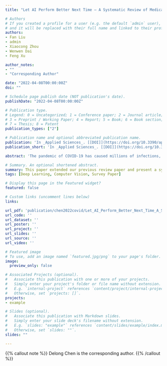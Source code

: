 ```yaml
---
title: "Let AI Perform Better Next Time — A Systematic Review of Medical Imaging-based Automated Diagnosis of COVID-19: 2020-2022"

# Authors
# If you created a profile for a user (e.g. the default `admin` user), write the username (folder name) here 
# and it will be replaced with their full name and linked to their profile.
authors:
- Fan Liu
- admin
- Xiaocong Zhou
- Wenwen Dai
- Feng Xu

author_notes:
- ""
- "Corresponding Author"

date: "2022-04-08T00:00:00Z"
doi: ""

# Schedule page publish date (NOT publication's date).
publishDate: "2022-04-08T00:00:00Z"

# Publication type.
# Legend: 0 = Uncategorized; 1 = Conference paper; 2 = Journal article;
# 3 = Preprint / Working Paper; 4 = Report; 5 = Book; 6 = Book section;
# 7 = Thesis; 8 = Patent
publication_types: ["2"]

# Publication name and optional abbreviated publication name.
publication: 'In _Applied Sciences_. [[DOI]](https://doi.org/10.3390/app12083895)'
publication_short: 'In _Applied Sciences_. [[DOI]](https://doi.org/10.3390/app12083895)'

abstract: 'The pandemic of COVID-19 has caused millions of infections, which has led to a great loss all over the world, socially and economically. Due to the false-negative rate and the time-consuming characteristic of the Reverse Transcription Polymerase Chain Reaction (RT-PCR) tests, diagnosing based on X-ray images and Computed Tomography (CT) images have been widely adopted to confirm positive COVID-19 RT-PCR tests. Since the very beginning of the pandemic, researchers in the artificial intelligence area have proposed a large number of automatic diagnosing models, hoping to assist radiologists and improve diagnosing accuracy. However, after two years of development, there are still few models that can be actually applied in real-world scenarios. Numerous problems have emerged in the research of automated diagnosis of COVID-19. In this paper, we present a systematic review of these diagnosing models. A total of 179 proposed models are involved. First, we compare the medical image modalities (CT or X-ray) for COVID-19 diagnosis from both the clinical perspective and the artificial intelligence perspective. Then, we classify existing methods into two types -- image-level diagnosis (i.e., classification-based methods) and pixel-level diagnosis (i.e., segmentation-based models). For both types of methods, we define universal model pipelines and analyze the techniques that have been applied in each step of the pipeline in detail. In addition, we also review some commonly adopted public COVID-19 datasets. More importantly, we present an in-depth discussion of the existing automated diagnosis models and note a total of three significant problems: biased model performance evaluation; inappropriate implementation details; and low reproducibility, reliability, and explainability. For each point, we give corresponding recommendations on how can we avoid making the same mistakes and let AI do better in the next pandemic. '

# Summary. An optional shortened abstract.
summary: This paper extended our previous review paper and present a systematic survey of Medical Imaging-based Automated Diagnosis of COVID-19. A total of 179 proposed models are involved [[DOI]](https://doi.org/10.3390/app12083895).
tags: [Deep Learning, Computer Vision, Survey Paper]

# Display this page in the Featured widget?
featured: false

# Custom links (uncomment lines below)
links:

url_pdf: 'publication/chen2022covid/Let_AI_Perform_Better_Next_Time_A_Systematic_Review_of_Medical_Imaging_Based_Automated_Diagnosis_of_COVID_19_2020_2022.pdf'
url_code: ''
url_dataset: ''
url_poster: ''
url_project: ''
url_slides: ''
url_source: ''
url_video: ''

# Featured image
# To use, add an image named `featured.jpg/png` to your page's folder. 
image:
  preview_only: false

# Associated Projects (optional).
#   Associate this publication with one or more of your projects.
#   Simply enter your project's folder or file name without extension.
#   E.g. `internal-project` references `content/project/internal-project/index.md`.
#   Otherwise, set `projects: []`.
projects:
- example

# Slides (optional).
#   Associate this publication with Markdown slides.
#   Simply enter your slide deck's filename without extension.
#   E.g. `slides: "example"` references `content/slides/example/index.md`.
#   Otherwise, set `slides: ""`.
slides: ""

---
```



{{% callout note %}}
Delong Chen is the corresponding author.
{{% /callout %}}
